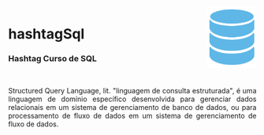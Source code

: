 <img src="simbolo-bancoDeDados.png" align="right" width="100">

# hashtagSql

<h3>Hashtag Curso de SQL</h3>
<br>

<p align="justify">Structured Query Language, lit. "linguagem de consulta estruturada", é uma linguagem de domínio específico desenvolvida para gerenciar dados relacionais em um sistema de gerenciamento de banco de dados, ou para processamento de fluxo de dados em um sistema de gerenciamento de fluxo de dados.</p>
